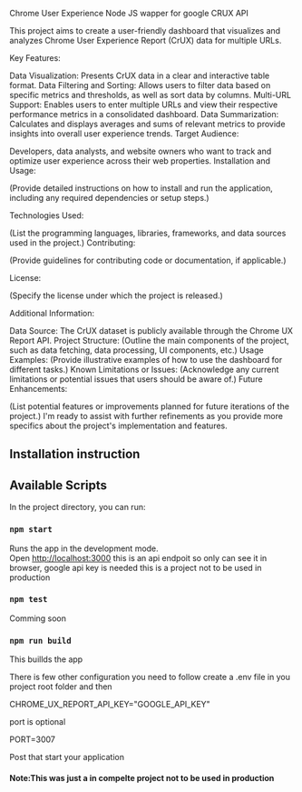 Chrome User Experience Node JS wapper for google CRUX API

This project aims to create a user-friendly dashboard that visualizes and analyzes Chrome User Experience Report (CrUX) data for multiple URLs.

Key Features:

Data Visualization: Presents CrUX data in a clear and interactive table format.
Data Filtering and Sorting: Allows users to filter data based on specific metrics and thresholds, as well as sort data by columns.
Multi-URL Support: Enables users to enter multiple URLs and view their respective performance metrics in a consolidated dashboard.
Data Summarization: Calculates and displays averages and sums of relevant metrics to provide insights into overall user experience trends.
Target Audience:

Developers, data analysts, and website owners who want to track and optimize user experience across their web properties.
Installation and Usage:

(Provide detailed instructions on how to install and run the application, including any required dependencies or setup steps.)

Technologies Used:

(List the programming languages, libraries, frameworks, and data sources used in the project.)
Contributing:

(Provide guidelines for contributing code or documentation, if applicable.)

License:

(Specify the license under which the project is released.)

Additional Information:

Data Source: The CrUX dataset is publicly available through the Chrome UX Report API.
Project Structure: (Outline the main components of the project, such as data fetching, data processing, UI components, etc.)
Usage Examples: (Provide illustrative examples of how to use the dashboard for different tasks.)
Known Limitations or Issues: (Acknowledge any current limitations or potential issues that users should be aware of.)
Future Enhancements:

(List potential features or improvements planned for future iterations of the project.)
I'm ready to assist with further refinements as you provide more specifics about the project's implementation and features.

## Installation instruction

## Available Scripts

In the project directory, you can run:

### `npm start`

Runs the app in the development mode.\
Open [http://localhost:3000](http://localhost:3000) this is an api endpoit
so only can see it in browser, google api key is needed
this is a project not to be used in production

### `npm test`

Comming soon

### `npm run build`

This buillds the app

There is few other configuration you need to follow 
create a .env file in you project root folder and then 

CHROME_UX_REPORT_API_KEY="GOOGLE_API_KEY"

port is optional

PORT=3007

Post that start your application 

#### Note:This was just a in compelte project not to be used in production

